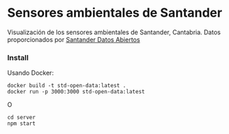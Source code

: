 # Sensores ambientales de Santander
Visualización de los sensores ambientales de Santander, Cantabria.
Datos proporcionados por [Santander Datos Abiertos](http://datos.santander.es)

### Install
Usando Docker:
```
docker build -t std-open-data:latest .
docker run -p 3000:3000 std-open-data:latest
```
O
```
cd server
npm start
```
